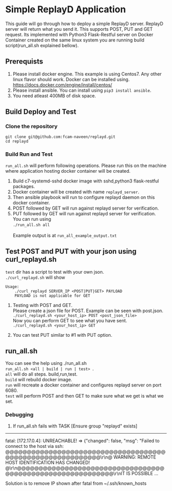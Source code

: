 # Simple ReplayD Application
This guide will go through how to deploy a simple ReplayD server. ReplayD server will return what you send it. 
This supports POST, PUT and GET request.
Its implemented with Python3 Flask-Restful server on Docker Container created on the same linux system you are running build script(run_all.sh explained bellow).

## Prerequists
1. Please install docker engine. This example is using Centos7. Any other linux flavor should work.
Docker can be installed using. https://docs.docker.com/engine/install/centos/
2. Please install ansible. 
You can install using ```pip3 install ansible```.
3. You need atleast 400MB of disk space.

## Build Deploy and Test
### Clone the repository
```git clone git@github.com:fcam-naveen/replayd.git ```  
```cd replayd```

### Build Run and Test
```run_all.sh``` will perform following operations. Please run this on the machine where application hosting docker container will be created. 
1. Build c7-systemd-sshd docker image with sshd,python3 flask-restful packages. 
2. Docker container will be created with name ```replayd_server```.
3. Then ansible playbook will run to configure replayd daemon on this docker container.
4. POST followed by GET will run against replayd server for verification.
5. PUT followed by GET will run against replayd server for verification.\
You can run using\
```./run_all.sh all``` <br />   
Example output is at ```run_all_example_output.txt```

## Test POST and PUT with your json using curl_replayd.sh
```test``` dir has a script to test with your own json.  
```./curl_replayd.sh``` will show  
```
Usage: 
    ./curl_replayd SERVER_IP <POST|PUT|GET> PAYLOAD
    PAYLOAD is not applicable for GET
```

1. Testing with POST and GET.  
Please create a json file for POST. Example can be seen with post.json.  
```./curl_replayd.sh <your_host_ip> POST <post_json_file>```  
Now you can perform GET to see what you have sent.  
```./curl_replayd.sh <your_host_ip> GET``` <br />  

2. You can test PUT similar to #1 with PUT option.

## run_all.sh
You can see the help using
./run_all.sh  
```run_all.sh <all | build | run | test> ```.  
```all``` will do all steps. build,run,test.  
```build``` will rebuild docker image.  
```run``` will recreate a docker container and configures replayd server on port 6080.  
```test``` will perform POST and then GET to make sure what we get is what we set.  

### Debugging
1. If run_all.sh fails with
TASK [Ensure group "replayd" exists]
****************************************************************************************************************************************
fatal: [172.17.0.4]: UNREACHABLE! => {"changed": false, "msg": "Failed to connect to the host via ssh:
@@@@@@@@@@@@@@@@@@@@@@@@@@@@@@@@@@@@@@@@@@@@@@@@@@@@@@@@@@@\r\n@    WARNING: REMOTE HOST IDENTIFICATION HAS CHANGED!
@\r\n@@@@@@@@@@@@@@@@@@@@@@@@@@@@@@@@@@@@@@@@@@@@@@@@@@@@@@@@@@@\r\nIT IS POSSIBLE ...

Solution is to remove IP shown after fatal from ~/.ssh/known_hosts
